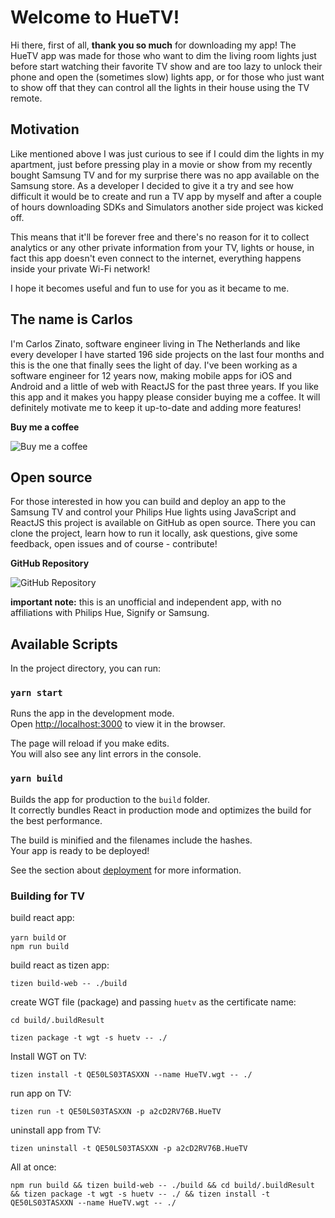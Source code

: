 # Welcome to HueTV!

Hi there, first of all, **thank you so much** for downloading my app!
The HueTV app was made for those who want to dim the living room lights just before start watching their favorite TV show and are too lazy to unlock their phone and open the (sometimes slow) lights app, or for those who just want to show off that they can control all the lights in their house using the TV remote.

## Motivation

Like mentioned above I was just curious to see if I could dim the lights in my apartment, just before pressing play in a movie or show from my recently bought Samsung TV and for my surprise there was no app available on the Samsung store. As a developer I decided to give it a try and see how difficult it would be to create and run a TV app by myself and after a couple of hours downloading SDKs and Simulators another side project was kicked off.

This means that it'll be forever free and there's no reason for it to collect analytics or any other private information from your TV, lights or house, in fact this app doesn't even connect to the internet, everything happens inside your private Wi-Fi network!

I hope it becomes useful and fun to use for you as it became to me.

## The name is Carlos

I'm Carlos Zinato, software engineer living in The Netherlands and like every developer I have started 196 side projects on the last four months and this is the one that finally sees the light of day. I've been working as a software engineer for 12 years now, making mobile apps for iOS and Android and a little of web with ReactJS for the past three years.
If you like this app and it makes you happy please consider buying me a coffee. It will definitely motivate me to keep it up-to-date and adding more features!

**Buy me a coffee**

![Buy me a coffee](https://is2-ssl.mzstatic.com/image/thumb/Purple123/v4/d7/b5/cb/d7b5cbcd-ff98-10d3-5596-5dcc4a8d0eac/source/256x256bb.jpg)


## Open source

For those interested in how you can build and deploy an app to the Samsung TV and control your Philips Hue lights using JavaScript and ReactJS this project is available on GitHub as open source. There you can clone the project, learn how to run it locally, ask questions, give some feedback, open issues and of course - contribute!

 **GitHub Repository**
 
![GitHub Repository](https://is2-ssl.mzstatic.com/image/thumb/Purple123/v4/d7/b5/cb/d7b5cbcd-ff98-10d3-5596-5dcc4a8d0eac/source/256x256bb.jpg)

**important note:** this is an unofficial and independent app, with no affiliations with Philips Hue, Signify or Samsung.

## Available Scripts

In the project directory, you can run:

### `yarn start`

Runs the app in the development mode.\
Open [http://localhost:3000](http://localhost:3000) to view it in the browser.

The page will reload if you make edits.\
You will also see any lint errors in the console.

### `yarn build`

Builds the app for production to the `build` folder.\
It correctly bundles React in production mode and optimizes the build for the best performance.

The build is minified and the filenames include the hashes.\
Your app is ready to be deployed!

See the section about [deployment](https://facebook.github.io/create-react-app/docs/deployment) for more information.

### Building for TV

build react app:   

`yarn build` or   
`npm run build`

build react as tizen app:

`tizen build-web -- ./build`

create WGT file (package) and passing `huetv` as the certificate name:

`cd build/.buildResult`

`tizen package -t wgt -s huetv -- ./`

Install WGT on TV:

`tizen install -t QE50LS03TASXXN --name HueTV.wgt -- ./`

run app on TV:

`tizen run -t QE50LS03TASXXN -p a2cD2RV76B.HueTV`

uninstall app from TV:

`tizen uninstall -t QE50LS03TASXXN -p a2cD2RV76B.HueTV`

All at once:

`npm run build && tizen build-web -- ./build && cd build/.buildResult && tizen package -t wgt -s huetv -- ./ && tizen install -t QE50LS03TASXXN --name HueTV.wgt -- ./`

